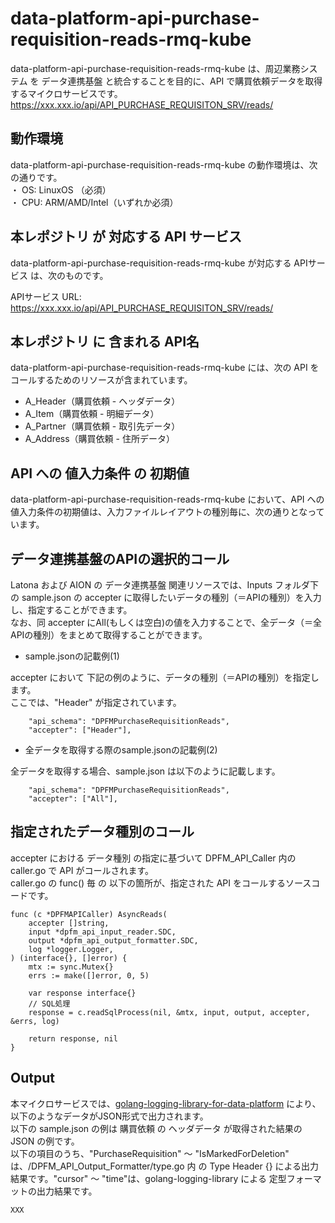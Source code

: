 # data-platform-api-purchase-requisition-reads-rmq-kube

data-platform-api-purchase-requisition-reads-rmq-kube は、周辺業務システム を データ連携基盤 と統合することを目的に、API で購買依頼データを取得するマイクロサービスです。  
https://xxx.xxx.io/api/API_PURCHASE_REQUISITON_SRV/reads/

## 動作環境

data-platform-api-purchase-requisition-reads-rmq-kube の動作環境は、次の通りです。  
・ OS: LinuxOS （必須）  
・ CPU: ARM/AMD/Intel（いずれか必須）  


## 本レポジトリ が 対応する API サービス
data-platform-api-purchase-requisition-reads-rmq-kube が対応する APIサービス は、次のものです。

APIサービス URL: https://xxx.xxx.io/api/API_PURCHASE_REQUISITON_SRV/reads/

## 本レポジトリ に 含まれる API名
data-platform-api-purchase-requisition-reads-rmq-kube には、次の API をコールするためのリソースが含まれています。  

* A_Header（購買依頼 - ヘッダデータ）
* A_Item（購買依頼 - 明細データ）
* A_Partner（購買依頼 - 取引先データ）
* A_Address（購買依頼 - 住所データ） 

## API への 値入力条件 の 初期値
data-platform-api-purchase-requisition-reads-rmq-kube において、API への値入力条件の初期値は、入力ファイルレイアウトの種別毎に、次の通りとなっています。  

## データ連携基盤のAPIの選択的コール

Latona および AION の データ連携基盤 関連リソースでは、Inputs フォルダ下の sample.json の accepter に取得したいデータの種別（＝APIの種別）を入力し、指定することができます。  
なお、同 accepter にAll(もしくは空白)の値を入力することで、全データ（＝全APIの種別）をまとめて取得することができます。  

* sample.jsonの記載例(1)  

accepter において 下記の例のように、データの種別（＝APIの種別）を指定します。  
ここでは、"Header" が指定されています。    
  
```
	"api_schema": "DPFMPurchaseRequisitionReads",
	"accepter": ["Header"],
```
  
* 全データを取得する際のsample.jsonの記載例(2)  

全データを取得する場合、sample.json は以下のように記載します。  

```
	"api_schema": "DPFMPurchaseRequisitionReads",
	"accepter": ["All"],
```

## 指定されたデータ種別のコール

accepter における データ種別 の指定に基づいて DPFM_API_Caller 内の caller.go で API がコールされます。  
caller.go の func() 毎 の 以下の箇所が、指定された API をコールするソースコードです。  

```
func (c *DPFMAPICaller) AsyncReads(
	accepter []string,
	input *dpfm_api_input_reader.SDC,
	output *dpfm_api_output_formatter.SDC,
	log *logger.Logger,
) (interface{}, []error) {
	mtx := sync.Mutex{}
	errs := make([]error, 0, 5)

	var response interface{}
	// SQL処理
	response = c.readSqlProcess(nil, &mtx, input, output, accepter, &errs, log)

	return response, nil
}
```

## Output  
本マイクロサービスでは、[golang-logging-library-for-data-platform](https://github.com/latonaio/golang-logging-library-for-data-platform) により、以下のようなデータがJSON形式で出力されます。  
以下の sample.json の例は 購買依頼 の ヘッダデータ が取得された結果の JSON の例です。  
以下の項目のうち、"PurchaseRequisition" ～ "IsMarkedForDeletion" は、/DPFM_API_Output_Formatter/type.go 内 の Type Header {} による出力結果です。"cursor" ～ "time"は、golang-logging-library による 定型フォーマットの出力結果です。  

```
XXX
```
